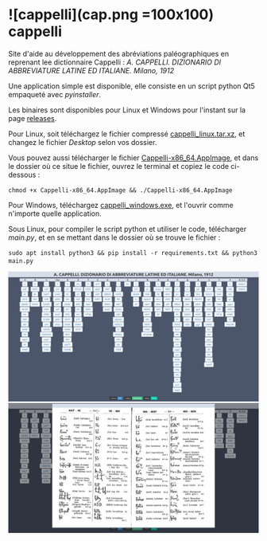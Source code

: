 # ![cappelli](cap.png =100x100) cappelli
Site d'aide au développement des abréviations paléographiques en reprenant lee dictionnaire Cappelli : 
_A. CAPPELLI. DIZIONARIO DI ABBREVIATURE LATINE ED ITALIANE. Milano, 1912_

Une application simple est disponible, elle consiste en un script python Qt5 empaqueté avec _pyinstaller_.

Les binaires sont disponibles pour Linux et Windows pour l'instant sur la page [releases](https://github.com/sentis-valentin/cappelli/releases).

Pour Linux, soit téléchargez le fichier compressé [cappelli_linux.tar.xz](https://github.com/sentis-valentin/cappelli/releases/download/v.1.0.0/cappelli_linux.tar.xz), et changez le fichier _Desktop_ selon vos dossier.

Vous pouvez aussi télécharger le fichier [Cappelli-x86_64.AppImage](https://github.com/sentis-valentin/cappelli/releases/download/v.1.0.0/Cappelli-x86_64.AppImage),
et dans le dossier où ce situe le fichier, ouvrez le terminal et copiez le code ci-dessous :
````
chmod +x Cappelli-x86_64.AppImage && ./Cappelli-x86_64.AppImage
````
Pour Windows, téléchargez [cappelli_windows.exe](https://github.com/sentis-valentin/cappelli/releases/download/v.1.0.0/cappelli_windows.exe), et l'ouvrir comme n'importe quelle application.

Sous Linux, pour compiler le script python et utiliser le code, télécharger _main.py_, et en se mettant dans le dossier où se trouve le fichier :
````
sudo apt install python3 && pip install -r requirements.txt && python3 main.py
````


![capture d'écran](capture.png)
![capture d'écran](capture_2.png)
